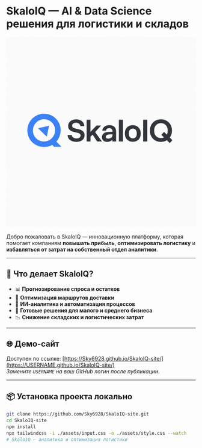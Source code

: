 # SkaloIQ — AI & Data Science решения для логистики и складов

![SkaloIQ Logo](./assets/logo.png)

Добро пожаловать в SkaloIQ — инновационную платформу, которая помогает компаниям **повышать прибыль**, **оптимизировать логистику** и **избавляться от затрат на собственный отдел аналитики**.

---

## 🚀 Что делает SkaloIQ?

- 📊 **Прогнозирование спроса и остатков**
- 🚛 **Оптимизация маршрутов доставки**
- 🧠 **ИИ-аналитика и автоматизация процессов**
- 💼 **Готовые решения для малого и среднего бизнеса**
- 📉 **Снижение складских и логистических затрат**

---

## 🌐 Демо-сайт

Доступен по ссылке: [https://Sky6928.github.io/SkaloIQ-site/](https://USERNAME.github.io/SkaloIQ-site/)  
_Замените `USERNAME` на ваш GitHub логин после публикации._

---

## 📦 Установка проекта локально

```bash
git clone https://github.com/Sky6928/SkaloIQ-site.git
cd SkaloIQ-site
npm install
npx tailwindcss -i ./assets/input.css -o ./assets/style.css --watch
# SkaloIQ — аналитика и оптимизация логистики
